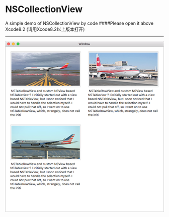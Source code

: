 # NSCollectionView
A simple demo of NSCollectionView by code 
####Please open it above Xcode8.2 (请用Xcode8.2以上版本打开)
***

![图片](https://github.com/shibiao/NSCollectionView/blob/master/1.png)
